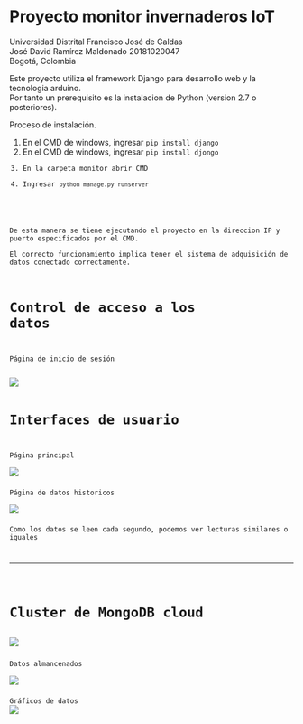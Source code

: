 # Proyecto monitor invernaderos IoT
Universidad Distrital Francisco José de Caldas  
José David Ramírez Maldonado 20181020047  
Bogotá, Colombia

Este proyecto utiliza el framework Django para desarrollo web y la tecnologia arduino.  
Por tanto un prerequisito es la instalacion de Python (version 2.7 o posteriores).

Proceso de instalación.  

<ol>
<li>En el CMD de windows, ingresar <code>pip install django</code></li>
<li>En el CMD de windows, ingresar <code>pip install djongo</li>
<li>En la carpeta monitor abrir CMD</li>
<li>Ingresar <code>python manage.py runserver</code></li>
</ol>

De esta manera se tiene ejecutando el proyecto en la direccion IP y puerto especificados por el CMD.  
El correcto funcionamiento implica tener el sistema de adquisición de datos conectado correctamente.  

# Control de acceso a los datos

Página de inicio de sesión

<img src="https://i.ibb.co/XxSfMK3/login.png" align="left"/>

# Interfaces de usuario    
Página principal    
<img src="https://i.ibb.co/12F0N4P/UI-1.png" align="left"/>   

Página de datos historicos    
<img src="https://i.ibb.co/85PX1x3/UI-2.png" align="left"/>  

Como los datos se leen cada segundo, podemos ver lecturas similares o iguales  

<hr>

# Cluster de MongoDB cloud  
<img src="https://i.ibb.co/vsGJpXS/DB-1.png" align="left"/>  

Datos almancenados   
<img src="https://i.ibb.co/THTLxYp/DB-2.png" align="left"/>

Gráficos de datos
<img src="https://i.ibb.co/8c6xQFf/Opera-Snapshot-2021-02-23-095353-charts-mongodb-com.png" align="left"/>




